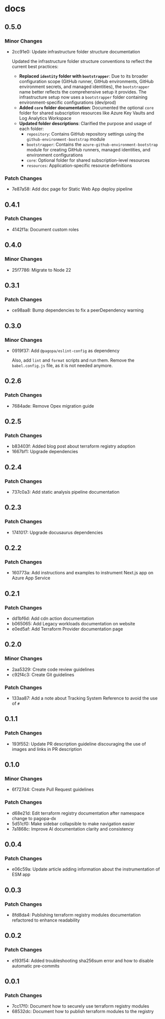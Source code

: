 # docs

## 0.5.0

### Minor Changes

- 2cc91e0: Update infrastructure folder structure documentation

  Updated the infrastructure folder structure conventions to reflect the current
  best practices:
  - **Replaced `identity` folder with `bootstrapper`**: Due to its broader
    configuration scope (GitHub runner, GitHub environments, GitHub environment
    secrets, and managed identities), the `bootstrapper` name better reflects
    the comprehensive setup it provides. The infrastructure setup now uses a
    `bootstrapper` folder containing environment-specific configurations
    (dev/prod)
  - **Added `core` folder documentation**: Documented the optional `core` folder
    for shared subscription resources like Azure Key Vaults and Log Analytics
    Workspace
  - **Updated folder descriptions**: Clarified the purpose and usage of each
    folder:
    - `repository`: Contains GitHub repository settings using the
      `github-environment-bootstrap` module
    - `bootstrapper`: Contains the `azure-github-environment-bootstrap` module
      for creating GitHub runners, managed identities, and environment
      configurations
    - `core`: Optional folder for shared subscription-level resources
    - `resources`: Application-specific resource definitions

### Patch Changes

- 7e87a58: Add doc page for Static Web App deploy pipeline

## 0.4.1

### Patch Changes

- 4142f1a: Document custom roles

## 0.4.0

### Minor Changes

- 25f7786: Migrate to Node 22

## 0.3.1

### Patch Changes

- ce98aa8: Bump dependencies to fix a peerDependency warning

## 0.3.0

### Minor Changes

- 0919f37: Add `@pagopa/eslint-config` as dependency

  Also, add `lint` and `format` scripts and run them. Remove the
  `babel.config.js` file, as it is not needed anymore.

## 0.2.6

### Patch Changes

- 7684ade: Remove Opex migration guide

## 0.2.5

### Patch Changes

- b83403f: Added blog post about terraform registry adoption
- 1667bf1: Upgrade dependencies

## 0.2.4

### Patch Changes

- 737c0a3: Add static analysis pipeline documentation

## 0.2.3

### Patch Changes

- 1741017: Upgrade docusaurus dependencies

## 0.2.2

### Patch Changes

- 160773a: Add instructions and examples to instrument Next.js app on Azure App
  Service

## 0.2.1

### Patch Changes

- dd1bf6d: Add cdn action documentation
- b065065: Add Legacy workloads documentation on website
- e0ed5af: Add Terraform Provider documentation page

## 0.2.0

### Minor Changes

- 2aa5329: Create code review guidelines
- c92f4c3: Create Git guidelines

### Patch Changes

- 133aa87: Add a note about Tracking System Reference to avoid the use of `#`

## 0.1.1

### Patch Changes

- 193f552: Update PR description guideline discouraging the use of images and
  links in PR description

## 0.1.0

### Minor Changes

- 6f727d4: Create Pull Request guidelines

### Patch Changes

- d68e21d: Edit terraform registry documentation after namespace change to
  pagopa-dx
- 5d51cf0: Make sidebar collapsible to make navigation easier
- 7a1868c: Improve AI documentation clarity and consistency

## 0.0.4

### Patch Changes

- e06c59a: Update article adding information about the instrumentation of ESM
  app

## 0.0.3

### Patch Changes

- 8fd8da4: Publishing terraform registry modules documentation refactored to
  enhance readability

## 0.0.2

### Patch Changes

- e193f54: Added troubleshooting sha256sum error and how to disable automatic
  pre-commits

## 0.0.1

### Patch Changes

- 7cc17f0: Document how to securely use terraform registry modules
- 68532dc: Document how to publish terraform modules to the registry
